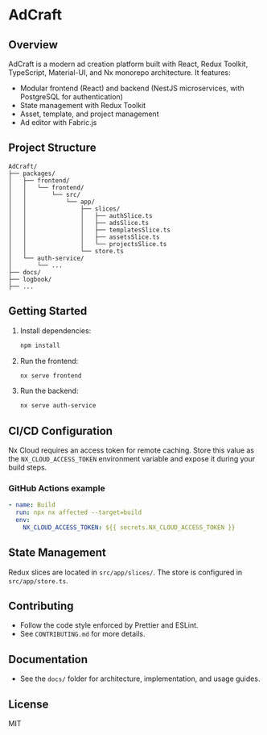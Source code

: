 # AdCraft

## Overview
AdCraft is a modern ad creation platform built with React, Redux Toolkit, TypeScript, Material-UI, and Nx monorepo architecture. It features:
- Modular frontend (React) and backend (NestJS microservices, with PostgreSQL for authentication)
- State management with Redux Toolkit
- Asset, template, and project management
- Ad editor with Fabric.js

## Project Structure
```
AdCraft/
├── packages/
│   ├── frontend/
│   │   └── frontend/
│   │       └── src/
│   │           └── app/
│   │               ├── slices/
│   │               │   ├── authSlice.ts
│   │               │   ├── adsSlice.ts
│   │               │   ├── templatesSlice.ts
│   │               │   ├── assetsSlice.ts
│   │               │   └── projectsSlice.ts
│   │               └── store.ts
│   └── auth-service/
│       └── ...
├── docs/
├── logbook/
├── ...
```

## Getting Started
1. Install dependencies:
   ```bash
   npm install
   ```
2. Run the frontend:
   ```bash
   nx serve frontend
   ```
3. Run the backend:
   ```bash
   nx serve auth-service
   ```

## CI/CD Configuration
Nx Cloud requires an access token for remote caching. Store this value as the `NX_CLOUD_ACCESS_TOKEN` environment variable and expose it during your build steps.

### GitHub Actions example
```yaml
- name: Build
  run: npx nx affected --target=build
  env:
    NX_CLOUD_ACCESS_TOKEN: ${{ secrets.NX_CLOUD_ACCESS_TOKEN }}
```

## State Management
Redux slices are located in `src/app/slices/`. The store is configured in `src/app/store.ts`.

## Contributing
- Follow the code style enforced by Prettier and ESLint.
- See `CONTRIBUTING.md` for more details.

## Documentation
- See the `docs/` folder for architecture, implementation, and usage guides.

## License
MIT
